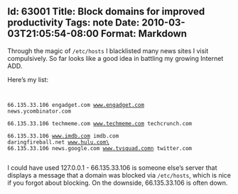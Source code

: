 Id: 63001
Title: Block domains for improved productivity
Tags: note
Date: 2010-03-03T21:05:54-08:00
Format: Markdown
--------------
Through the magic of `/etc/hosts` I blacklisted many news sites I visit
compulsively. So far looks like a good idea in battling my growing
Internet ADD.

Here’s my list:

<code>\
66.135.33.106 engadget.com www.engadget.com news.ycombinator.com\
66.135.33.106 techmeme.com www.techmeme.com techcrunch.com\
66.135.33.106 www.imdb.com imdb.com daringfireball.net www.hulu.com\
66.135.33.106 news.google.com www.tvsquad.comn twitter.com\
</code>

I could have used 127.0.0.1 - 66.135.33.106 is someone else’s server
that displays a message that a domain was blocked via `/etc/hosts`,
which is nice if you forgot about blocking. On the downside,
66.135.33.106 is often down.
